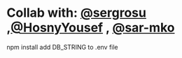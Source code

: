 # Collab with: [@sergrosu](https://github.com/sergrosu) ,[@HosnyYousef](https://github.com/HosnyYousef) , [@sar-mko](https://github.com/sar-mko)

npm install
add DB_STRING to .env file


